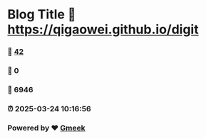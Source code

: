 # Blog Title :link: https://qigaowei.github.io/digit 
### :page_facing_up: [42](https://qigaowei.github.io/digit/tag.html) 
### :speech_balloon: 0 
### :hibiscus: 6946 
### :alarm_clock: 2025-03-24 10:16:56 
### Powered by :heart: [Gmeek](https://github.com/Meekdai/Gmeek)
